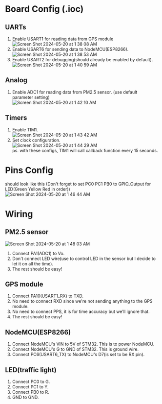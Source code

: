 # Board Config (.ioc)
## UARTs
1. Enable USART1 for reading data from GPS module  
   ![Screen Shot 2024-05-20 at 1 38 08 AM](https://github.com/ZigmaZero/emb-lab-pm25-detector/assets/112265202/f941792c-f561-4660-962b-4afd3de5360a)
2. Enable USART6 for sending data to NodeMCU(ESP8266).  
   ![Screen Shot 2024-05-20 at 1 38 53 AM](https://github.com/ZigmaZero/emb-lab-pm25-detector/assets/112265202/80b1a89d-168a-44a1-932e-7f0916d263ea)
3. Enable USART2 for debugging(should already be enabled by default).  
   ![Screen Shot 2024-05-20 at 1 40 59 AM](https://github.com/ZigmaZero/emb-lab-pm25-detector/assets/112265202/da8eda00-190e-4fba-84ef-8bfed82667d5)
## Analog
1. Enable ADC1 for reading data from PM2.5 sensor. (use default parameter setting)  
   ![Screen Shot 2024-05-20 at 1 42 10 AM](https://github.com/ZigmaZero/emb-lab-pm25-detector/assets/112265202/bd7684c8-5e42-448f-9ad3-7e3900809b49)
## Timers
1. Enable TIM1.  
   ![Screen Shot 2024-05-20 at 1 43 42 AM](https://github.com/ZigmaZero/emb-lab-pm25-detector/assets/112265202/6c62a92e-4965-40e3-835a-902252643624)
2. Set clock configuration.  
   ![Screen Shot 2024-05-20 at 1 44 29 AM](https://github.com/ZigmaZero/emb-lab-pm25-detector/assets/112265202/9d192cb3-7cdf-4faa-b76d-39afe39d7e38)  
ps. with these configs, TIM1 will call callback function every 15 seconds.

# Pins Config
should look like this (Don't forget to set PC0 PC1 PB0 to GPIO_Output for LED(Green Yellow Red in order))  
![Screen Shot 2024-05-20 at 1 46 44 AM](https://github.com/ZigmaZero/emb-lab-pm25-detector/assets/112265202/3c05c08a-05bb-4c1c-a0dd-9acf29b19e5c)

# Wiring
## PM2.5 sensor
![Screen Shot 2024-05-20 at 1 48 03 AM](https://github.com/ZigmaZero/emb-lab-pm25-detector/assets/112265202/81c37f6f-a3a9-49d6-bebf-dd03d7441083)
1. Connect PA1(ADC1) to Vo.  
2. Don't connect LED wire(use to control LED in the sensor but I decide to let it on all the time).  
3. The rest should be easy!
## GPS module
1. Connect PA10(USART1_RX) to TXD.
2. No need to connect RXD since we're not sending anything to the GPS module.
3. No need to connect PPS, it is for time accuracy but we'll ignore that.
4. The rest should be easy!
## NodeMCU(ESP8266)
1. Connect NodeMCU's VIN to 5V of STM32. This is to power NodeMCU.
2. Connect NodeMCU's G to GND of STM32. This is ground wire.
3. Connect PC6(USART6_TX) to NodeMCU's D7(is set to be RX pin).
## LED(traffic light)
1. Connect PC0 to G.
2. Connect PC1 to Y.
3. Connect PB0 to R.
4. GND to GND.
